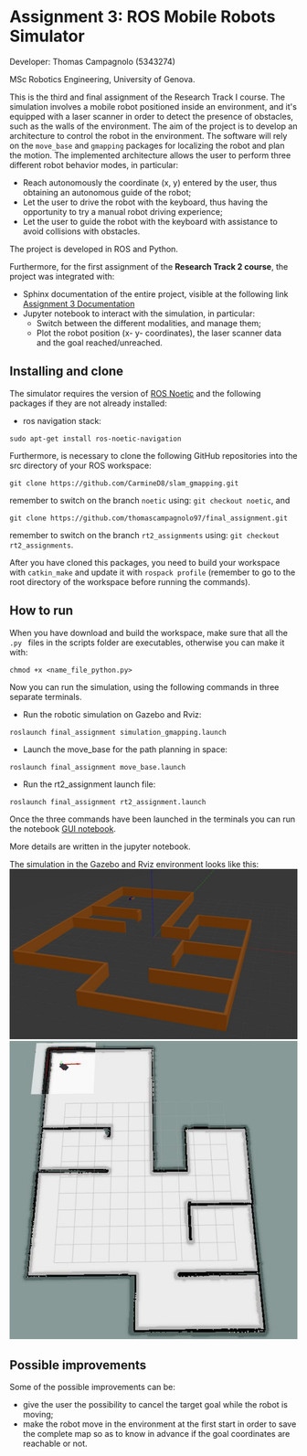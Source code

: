 # Assignment 3: ROS Mobile Robots Simulator

Developer: Thomas Campagnolo (5343274)

MSc Robotics Engineering, University of Genova.

This is the third and final assignment of the Research Track I course. The simulation involves a mobile robot positioned inside an environment, and it's equipped with a laser scanner in order to detect the presence of obstacles, such as the walls of the environment. 
The aim of the project is to develop an architecture to control the robot in the environment. The software will rely on the `move_base` and `gmapping` packages for localizing the robot and plan the motion. The implemented architecture allows the user to perform three different robot behavior modes, in particular:
* Reach autonomously the coordinate (x, y) entered by the user, thus obtaining an autonomous guide of the robot; 
* Let the user to drive the robot with the keyboard, thus having the opportunity to try a manual robot driving experience; 
* Let the user to guide the robot with the keyboard with assistance to avoid collisions with obstacles.

The project is developed in ROS and Python.

Furthermore, for the first assignment of the **Research Track 2 course**, the project was integrated with:
*  Sphinx documentation of the entire project, visible at the following link [Assignment 3 Documentation](https://thomascampagnolo97.github.io/final_assignment/)
*  Jupyter notebook to interact with the simulation, in particular:
    * Switch between the different modalities, and manage them;
    * Plot the robot position (x- y- coordinates), the laser scanner data and the goal reached/unreached.

## Installing and clone

The simulator requires the version of [ROS Noetic](http://wiki.ros.org/noetic/Installation) and the following packages if they are not already installed:

* ros navigation stack:
```
sudo apt-get install ros-noetic-navigation
```

Furthermore, is necessary to clone the following GitHub repositories into the src directory of your ROS workspace:
```
git clone https://github.com/CarmineD8/slam_gmapping.git
```
remember to switch on the branch `noetic` using: `git checkout noetic`, and
```
git clone https://github.com/thomascampagnolo97/final_assignment.git
```
remember to switch on the branch `rt2_assignments` using: `git checkout rt2_assignments`.

After you have cloned this packages, you need to build your workspace with `catkin_make` and update it with `rospack profile` (remember to go to the root directory of the workspace before running the commands).

## How to run

When you have download and build the workspace, make sure that all the `.py ` files in the scripts folder are executables, otherwise you can make it with: 
```
chmod +x <name_file_python.py>
```
Now you can run the simulation, using the following commands in three separate terminals.

* Run the robotic simulation on Gazebo and Rviz:
```
roslaunch final_assignment simulation_gmapping.launch
```
* Launch the move_base for the path planning in space:
```
roslaunch final_assignment move_base.launch
```
* Run the rt2_assignment launch file:
```
roslaunch final_assignment rt2_assignment.launch
```
Once the three commands have been launched in the terminals you can run the notebook [GUI notebook](https://github.com/thomascampagnolo97/final_assignment/blob/rt2_assignments/jupyter_notebook/UI_controller_data_visualizer.ipynb).

More details are written in the jupyter notebook.

The simulation in the Gazebo and Rviz environment looks like this:
![gazebo_sim](readme_images/gazebo_sim.jpeg)
![rviz_sim](readme_images/rviz_sim.jpeg)


## Possible improvements

Some of the possible improvements can be: 
* give the user the possibility to cancel the target goal while the robot is moving;
* make the robot move in the environment at the first start in order to save the complete map so as to know in advance if the goal coordinates are reachable or not.
